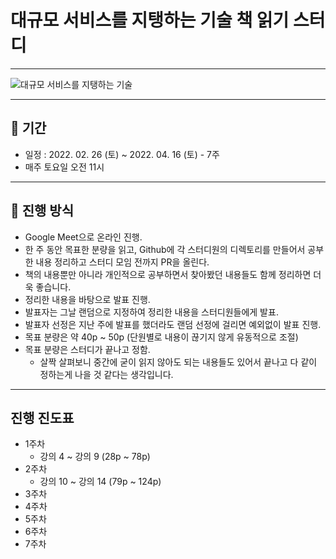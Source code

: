 # 대규모 서비스를 지탱하는 기술 책 읽기 스터디
---
![대규모 서비스를 지탱하는 기술](./study-book.png)

---
## 📆 기간
- 일정 : 2022. 02. 26 (토) ~ 2022. 04. 16 (토) - 7주
- 매주 토요일 오전 11시

---
## 🌈 진행 방식
- Google Meet으로 온라인 진행.
- 한 주 동안 목표한 분량을 읽고, Github에 각 스터디원의 디렉토리를 만들어서 공부한 내용 정리하고 스터디 모임 전까지 PR을 올린다.
- 책의 내용뿐만 아니라 개인적으로 공부하면서 찾아봤던 내용들도 함께 정리하면 더욱 좋습니다.
- 정리한 내용을 바탕으로 발표 진행.
- 발표자는 그날 랜덤으로 지정하여 정리한 내용을 스터디원들에게 발표.
- 발표자 선정은 지난 주에 발표를 했더라도 랜덤 선정에 걸리면 예외없이 발표 진행.
- 목표 분량은 약 40p ~ 50p (단원별로 내용이 끊기지 않게 유동적으로 조절)
- 목표 분량은 스터디가 끝나고 정함. 
  - 살짝 살펴보니 중간에 굳이 읽지 않아도 되는 내용들도 있어서 끝나고 다 같이 정하는게 나을 것 같다는 생각입니다.

---
## 진행 진도표
- 1주차
  - 강의 4 ~ 강의 9 (28p ~ 78p) 
- 2주차
  - 강의 10 ~ 강의 14 (79p ~ 124p)
- 3주차
- 4주차
- 5주차
- 6주차
- 7주차
